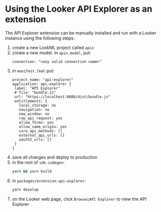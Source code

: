 # Using the Looker API Explorer as an extension

The API Explorer extension can be manually installed and run with a Looker instance using the following steps:

1. create a new LookML project called `apix`
1. create a new model. In `apix.model`, put:
   ```lookml
   connection: "<any valid connection name>"
   ```
1. in `manifest.lkml` put:
   ```lookml
   project_name: "api-explorer"
   application: api-explorer {
    label: "API Explorer"
    # file: "bundle.js"
    url: "https://localhost:8080/dist/bundle.js"
    entitlements: {
      local_storage: no
      navigation: no
      new_window: no
      raw_api_request: yes
      allow_forms: yes
      allow_same_origin: yes
      core_api_methods: []
      external_api_urls: []
      oauth2_urls: []
    }
   }
   ```
1. save all changes and deploy to production
1. in the root of `sdk-codegen`:
   ```sh
   yarn && yarn build
   ```
1. in `packages/extension-api-explorer`:
   ```sh
   yarn develop
   ```
1. on the Looker web page, click `Browse|API Explorer` to view the API Explorer
